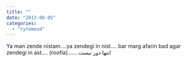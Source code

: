 ```yaml
---
title: ""
date: "2013-08-05"
categories: 
  - "tytomood"
---
```


Ya man zende nistam....ya zendegi in nist.... bar marg afarin bad agar zendegi in ast.... (roofia)...... انتها دور نیست
